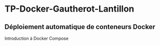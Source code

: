# TP-Docker-Gautherot-Lantillon
## Déploiement automatique de conteneurs Docker
Introduction à Docker Compose
